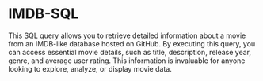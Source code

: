 # IMDB-SQL
This SQL query allows you to retrieve detailed information about a movie from an IMDB-like database hosted on GitHub. By executing this query, you can access essential movie details, such as title, description, release year, genre, and average user rating. This information is invaluable for anyone looking to explore, analyze, or display movie data.
